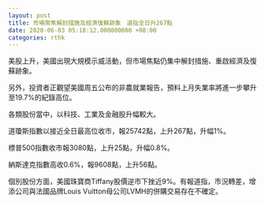 ```yaml
---
layout: post
title: 市場聚焦解封措施及經濟復蘇跡象　道指全日升267點
date: 2020-06-03 05:18:12.000000000 +08:00
categories: rthk
---
```


美股上升，美國出現大規模示威活動，但市場焦點仍集中解封措施、重啟經濟及復蘇跡象。

另外，投資者正觀望美國周五公布的非農就業報告，預料上月失業率將進一步攀升至19.7%的紀錄高位。

各類股份當中，以科技、工業及金融股升幅較大。

道瓊斯指數以接近全日最高位收市，報25742點，上升267點，升幅1%。

標普500指數收市報3080點，上升25點，升幅0.8%。

納斯達克指數高收0.6%，報9608點，上升56點。

個別股份方面，美國珠寶商Tiffany股價逆市下挫近9%。有報道指，市況轉差，增添公司與法國品牌Louis Vuitton母公司LVMH的併購交易存在不確定。
